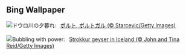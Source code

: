 ## Bing Wallpaper
![](https://www.bing.com/th?id=OHR.PortoSunset_JA-JP4070269520_UHD.jpg&w=1000)ドウロ川の夕暮れ:&nbsp;&ensp;[ポルト, ポルトガル (© Starcevic/Getty Images)](https://www.bing.com/th?id=OHR.PortoSunset_JA-JP4070269520_UHD.jpg)
<br><br/>
![](https://www.bing.com/th?id=OHR.IcelandGeyser_EN-GB0103989552_UHD.jpg&w=1000)Bubbling with power:&nbsp;&ensp;[Strokkur geyser in Iceland (© John and Tina Reid/Getty Images)](https://www.bing.com/th?id=OHR.IcelandGeyser_EN-GB0103989552_UHD.jpg)
<br><br/>
